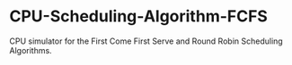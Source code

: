 # CPU-Scheduling-Algorithm-FCFS
CPU simulator for the First Come First Serve and Round Robin Scheduling Algorithms.
